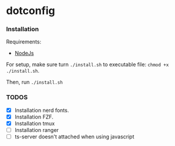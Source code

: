 # dotconfig

### Installation

Requirements:
- [NodeJs](https://nodejs.org/en/)

For setup, make sure turn `./install.sh` to executable file: `chmod +x ./install.sh`.

Then, run `./install.sh`

### TODOS
 - [X] Installation nerd fonts.
 - [X] Installation FZF.
 - [X] Installation tmux
 - [  ] Installation ranger
 - [  ] ts-server doesn't attached when using javascript
